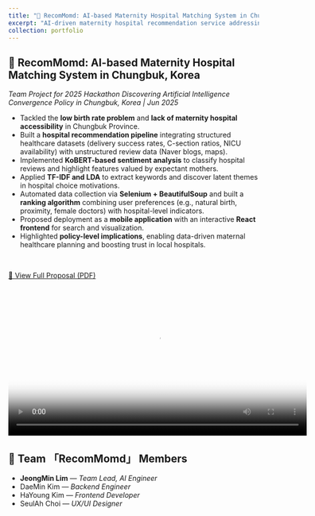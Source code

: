 ```yaml
---
title: "🏥 RecomMomd: AI-based Maternity Hospital Matching System in Chungbuk"
excerpt: "AI-driven maternity hospital recommendation service addressing low birth rate and medical accessibility issues in Chungbuk Province.<br/><img src='/images/portfolio/recommomd.png'>"
collection: portfolio
---
```


## 🏥 RecomMomd: AI-based Maternity Hospital Matching System in Chungbuk, Korea
*Team Project for 2025 Hackathon Discovering Artificial Intelligence Convergence Policy in Chungbuk, Korea | Jun 2025*
<br/>

- Tackled the **low birth rate problem** and **lack of maternity hospital accessibility** in Chungbuk Province.  
- Built a **hospital recommendation pipeline** integrating structured healthcare datasets (delivery success rates, C-section ratios, NICU availability) with unstructured review data (Naver blogs, maps).  
- Implemented **KoBERT-based sentiment analysis** to classify hospital reviews and highlight features valued by expectant mothers.  
- Applied **TF-IDF and LDA** to extract keywords and discover latent themes in hospital choice motivations.  
- Automated data collection via **Selenium + BeautifulSoup** and built a **ranking algorithm** combining user preferences (e.g., natural birth, proximity, female doctors) with hospital-level indicators.  
- Proposed deployment as a **mobile application** with an interactive **React frontend** for search and visualization.  
- Highlighted **policy-level implications**, enabling data-driven maternal healthcare planning and boosting trust in local hospitals.
<br/>

[📄 View Full Proposal (PDF)](/files/recommomd.pdf)
  
<video width="600" controls poster="/images/portfolio/recommomd.png">
  <source src="/files/recommomd.mp4" type="video/mp4">
  Your browser does not support the video tag.
</video>
<br/>

## 👥 Team 「RecomMomd」 Members  
- **JeongMin Lim** — *Team Lead, AI Engineer*
- DaeMin Kim — *Backend Engineer*
- HaYoung Kim — *Frontend Developer* 
- SeulAh Choi — *UX/UI Designer*
<br/>
